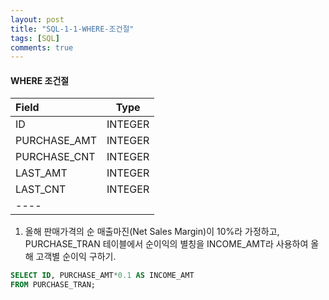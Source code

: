 ```yaml
---
layout: post
title: "SQL-1-1-WHERE-조건절"
tags: [SQL]
comments: true
---
```


#### WHERE 조건절

| Field | Type |
|:-----|:----:|
| ID  | INTEGER  |
| PURCHASE_AMT  | INTEGER  |
| PURCHASE_CNT  | INTEGER  |
| LAST_AMT  | INTEGER  |
| LAST_CNT  | INTEGER  |
|----


1. 올해 판매가격의 순 매출마진(Net Sales Margin)이 10%라 가정하고, PURCHASE_TRAN 테이블에서 순이익의 별칭을 INCOME_AMT라 사용하여 올해 고객별 순이익 구하기.

```sql
SELECT ID, PURCHASE_AMT*0.1 AS INCOME_AMT
FROM PURCHASE_TRAN;
```

